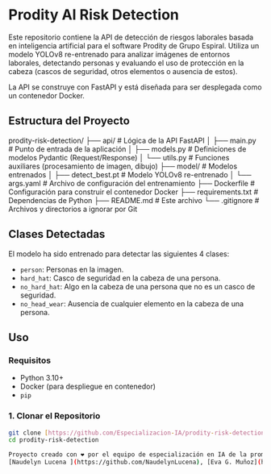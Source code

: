 # Prodity AI Risk Detection

Este repositorio contiene la API de detección de riesgos laborales basada en inteligencia artificial para el software Prodity de Grupo Espiral. Utiliza un modelo YOLOv8 re-entrenado para analizar imágenes de entornos laborales, detectando personas y evaluando el uso de protección en la cabeza (cascos de seguridad, otros elementos o ausencia de estos).

La API se construye con FastAPI y está diseñada para ser desplegada como un contenedor Docker.

## Estructura del Proyecto

prodity-risk-detection/
├── api/                  # Lógica de la API FastAPI
│   ├── main.py           # Punto de entrada de la aplicación
│   ├── models.py         # Definiciones de modelos Pydantic (Request/Response)
│   └── utils.py          # Funciones auxiliares (procesamiento de imagen, dibujo)
├── model/                # Modelos entrenados
│   ├── detect_best.pt    # Modelo YOLOv8 re-entrenado
│   └── args.yaml         # Archivo de configuración del entrenamiento
├── Dockerfile            # Configuración para construir el contenedor Docker
├── requirements.txt      # Dependencias de Python
├── README.md             # Este archivo
└── .gitignore            # Archivos y directorios a ignorar por Git


## Clases Detectadas

El modelo ha sido entrenado para detectar las siguientes 4 clases:

* `person`: Personas en la imagen.
* `hard_hat`: Casco de seguridad en la cabeza de una persona.
* `no_hard_hat`: Algo en la cabeza de una persona que no es un casco de seguridad.
* `no_head_wear`: Ausencia de cualquier elemento en la cabeza de una persona.

## Uso

### Requisitos

* Python 3.10+
* Docker (para despliegue en contenedor)
* `pip`

### 1. Clonar el Repositorio

```bash
git clone [https://github.com/Especializacion-IA/prodity-risk-detection.git](https://github.com/Especializacion-IA/prodity-risk-detection.git)
cd prodity-risk-detection

Proyecto creado con ❤️ por el equipo de especialización en IA de la promoción Techcamp de Factoría F5
[Naudelyn Lucena ](https://github.com/NaudelynLucena), [Eva G. Muñoz](https://github.com/Emagmunioz),  [Grigory Pereira](https://github.com/Grigory-Vladimiro), [Jesús Enjamio](https://github.com/JesusEnjamio), [Mabel Rincón](https://github.com/MabelRincon)